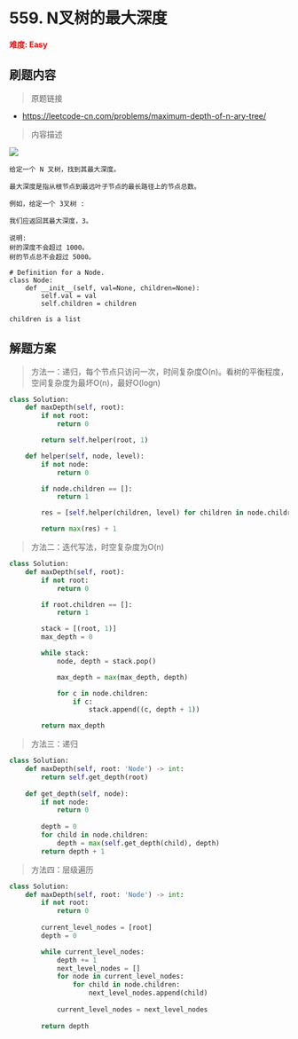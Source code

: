 # 559. N叉树的最大深度

**<font color=red>难度: Easy</font>**

## 刷题内容

> 原题链接

* https://leetcode-cn.com/problems/maximum-depth-of-n-ary-tree/

> 内容描述

![](https://assets.leetcode-cn.com/aliyun-lc-upload/uploads/2018/10/12/narytreeexample.png)

```
给定一个 N 叉树，找到其最大深度。

最大深度是指从根节点到最远叶子节点的最长路径上的节点总数。

例如，给定一个 3叉树 :

我们应返回其最大深度，3。

说明:
树的深度不会超过 1000。
树的节点总不会超过 5000。

# Definition for a Node.
class Node:
    def __init__(self, val=None, children=None):
        self.val = val
        self.children = children

children is a list
```

## 解题方案

> 方法一：递归，每个节点只访问一次，时间复杂度O(n)。看树的平衡程度，空间复杂度为最坏O(n)，最好O(logn)

```python
class Solution:
    def maxDepth(self, root):
        if not root:
            return 0

        return self.helper(root, 1)

    def helper(self, node, level):
        if not node:
            return 0

        if node.children == []:
            return 1

        res = [self.helper(children, level) for children in node.children]

        return max(res) + 1
```



> 方法二：迭代写法，时空复杂度为O(n)

```python
class Solution:
    def maxDepth(self, root):
        if not root:
            return 0

        if root.children == []:
            return 1

        stack = [(root, 1)]
        max_depth = 0

        while stack:
            node, depth = stack.pop()

            max_depth = max(max_depth, depth)

            for c in node.children:
                if c:
                    stack.append((c, depth + 1))

        return max_depth
```



> 方法三：递归

```python
class Solution:
    def maxDepth(self, root: 'Node') -> int:
        return self.get_depth(root)
    
    def get_depth(self, node):
        if not node:
            return 0
        
        depth = 0
        for child in node.children:
            depth = max(self.get_depth(child), depth)
        return depth + 1
```



> 方法四：层级遍历

```python
class Solution:
    def maxDepth(self, root: 'Node') -> int:
        if not root:
            return 0
        
        current_level_nodes = [root]
        depth = 0

        while current_level_nodes:
            depth += 1
            next_level_nodes = []
            for node in current_level_nodes:
                for child in node.children:
                    next_level_nodes.append(child)
            
            current_level_nodes = next_level_nodes
        
        return depth
```

